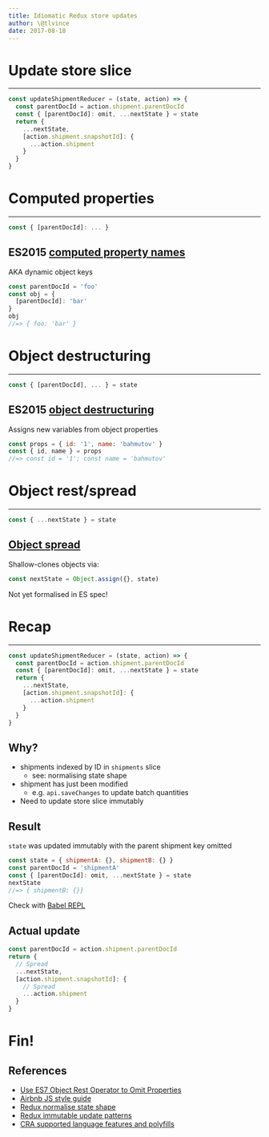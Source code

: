 ```yaml
---
title: Idiomatic Redux store updates
author: \@tlvince
date: 2017-08-18
---
```


# Update store slice

---

```js
const updateShipmentReducer = (state, action) => {
  const parentDocId = action.shipment.parentDocId
  const { [parentDocId]: omit, ...nextState } = state
  return {
    ...nextState,
    [action.shipment.snapshotId]: {
      ...action.shipment
    }
  }
}
```

# Computed properties

---

```js
const { [parentDocId]: ... }
```

## ES2015 [computed property names][]

AKA dynamic object keys

```js
const parentDocId = 'foo'
const obj = {
  [parentDocId]: 'bar'
}
obj
//=> { foo: 'bar' }
```

[computed property names]: https://developer.mozilla.org/en/docs/Web/JavaScript/Reference/Operators/Object_initializer#Computed_property_names

# Object destructuring

---

```js
const { [parentDocId], ... } = state
```

## ES2015 [object destructuring][]

Assigns new variables from object properties

```js
const props = { id: '1', name: 'bahmutov' }
const { id, name } = props
//=> const id = '1'; const name = 'bahmutov'
```

[Object destructuring]: https://developer.mozilla.org/en-US/docs/Web/JavaScript/Reference/Operators/Destructuring_assignment#Object_destructuring

# Object rest/spread

---

```js
const { ...nextState } = state
```

## [Object spread][]

Shallow-clones objects via:

```js
const nextState = Object.assign({}, state)
```

Not yet formalised in ES spec!

[Object spread]: https://developer.mozilla.org/en-US/docs/Web/JavaScript/Reference/Operators/Spread_operator#Spread_in_object_literals

# Recap

---

```js
const updateShipmentReducer = (state, action) => {
  const parentDocId = action.shipment.parentDocId
  const { [parentDocId]: omit, ...nextState } = state
  return {
    ...nextState,
    [action.shipment.snapshotId]: {
      ...action.shipment
    }
  }
}
```

## Why?

* shipments indexed by ID in `shipments` slice
    * see: normalising state shape
* shipment has just been modified
    * e.g. `api.saveChanges` to update batch quantities
* Need to update store slice immutably

## Result

`state` was updated immutably with the parent shipment key omitted

```js
const state = { shipmentA: {}, shipmentB: {} }
const parentDocId = 'shipmentA'
const { [parentDocId]: omit, ...nextState } = state
nextState
//=> { shipmentB: {}}
```

Check with [Babel REPL][]

[Babel REPL]: https://babeljs.io/repl/#?babili=false&evaluate=true&lineWrap=false&presets=es2015%2Ces2015-loose%2Creact%2Cstage-0&targets=&browsers=&builtIns=false&debug=false&code_lz=MYewdgzgLgBADgQwE4FMxQCImASQCYwC8MA5BABYCWcAtmlAIIkBQzoks0CUKRMA3sxgwK1OugYAuAUOExKeaSQQthAXwA0s0bXoAhaYLnzFpAEaqYm7VV3oAwodnCFS4JbXNPbcNAEwAbURUdCxcPABdaRAaSigNGAA6ZLAUAA8oAGUobl41Pi4eVnYIEAAbFESykABzAAoSYPow_BgAWgA-UgSm0Ox8AEofSHLK6vqSGLj2rpIEqaghktGq2obUjOzcme6YDaycngGgA&experimental=true&loose=true&spec=false

## Actual update

```js
const parentDocId = action.shipment.parentDocId
return {
  // Spread
  ...nextState,
  [action.shipment.snapshotId]: {
    // Spread
    ...action.shipment
  }
}
```

# Fin!

## References

* [Use ES7 Object Rest Operator to Omit Properties][]
* [Airbnb JS style guide][]
* [Redux normalise state shape][]
* [Redux immutable update patterns][]
* [CRA supported language features and polyfills][]

[Airbnb JS style guide]: https://github.com/airbnb/javascript/blob/master/README.md#objects--rest-spread
[Redux normalise state shape]: http://redux.js.org/docs/recipes/reducers/NormalizingStateShape.html
[Redux immutable update patterns]: http://redux.js.org/docs/recipes/reducers/ImmutableUpdatePatterns.html
[Use ES7 Object Rest Operator to Omit Properties]: https://medium.com/@markbrouch/use-es2015-object-rest-operator-to-omit-properties-38a3ecffe90
[CRA supported language features and polyfills]: https://github.com/facebookincubator/create-react-app/blob/master/packages/react-scripts/template/README.md#supported-language-features-and-polyfills
